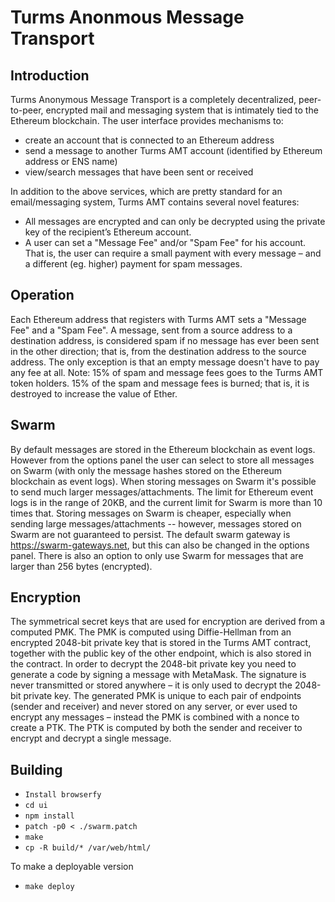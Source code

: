 # Turms Anonmous Message Transport

## Introduction

Turms Anonymous Message Transport is a completely decentralized, peer-to-peer, encrypted mail and messaging system that is intimately tied to the Ethereum blockchain. The user interface provides mechanisms to:
 - create an account that is connected to an Ethereum address
 - send a message to another Turms AMT account (identified by Ethereum address or ENS name)
 - view/search messages that have been sent or received

In addition to the above services, which are pretty standard for an email/messaging system, Turms AMT contains several novel features:
 - All messages are encrypted and can only be decrypted using the private key of the recipient’s Ethereum account.
 - A user can set a "Message Fee" and/or "Spam Fee" for his account. That is, the user can require a small payment with every message – and a different (eg. higher) payment for spam messages.


## Operation

Each Ethereum address that registers with Turms AMT sets a "Message Fee" and a "Spam Fee". A message, sent from a source address to a destination address, is considered spam if no message has ever been sent in the other direction; that is, from the destination address to the source address. The only exception is that an empty message doesn't have to pay any fee at all. Note: 15% of spam and message fees goes to the Turms AMT token holders. 15% of the spam and message fees is burned; that is, it is destroyed to increase the value of Ether.


## Swarm

By default messages are stored in the Ethereum blockchain as event logs. However from the options panel the user can select to store all messages on Swarm (with only the message hashes stored on the Ethereum blockchain as event logs). When storing messages on Swarm it's possible to send much larger messages/attachments. The limit for Ethereum event logs is in the range of 20KB, and the current limit for Swarm is more than 10 times that. Storing messages on Swarm is cheaper, especially when sending large messages/attachments -- however, messages stored on Swarm are not guaranteed to persist. The default swarm gateway is https://swarm-gateways.net, but this can also be changed in the options panel. There is also an option to only use Swarm for messages that are larger than 256 bytes (encrypted).


## Encryption

The symmetrical secret keys that are used for encryption are derived from a computed PMK. The PMK is computed using Diffie-Hellman from an encrypted 2048-bit private key that is stored in the Turms AMT contract, together with the public key of the other endpoint, which is also stored in the contract. In order to decrypt the 2048-bit private key you need to generate a code by signing a message with MetaMask. The signature is never transmitted or stored anywhere – it is only used to decrypt the 2048-bit private key. The generated PMK is unique to each pair of endpoints (sender and receiver) and never stored on any server, or ever used to encrypt any messages – instead the PMK is combined with a nonce to create a PTK. The PTK is computed by both the sender and receiver to encrypt and decrypt a single message.


## Building

* `Install browserfy`
* `cd ui`
* `npm install`
* `patch -p0 < ./swarm.patch`
* `make`
* `cp -R build/* /var/web/html/`

To make a deployable version

* `make deploy`
